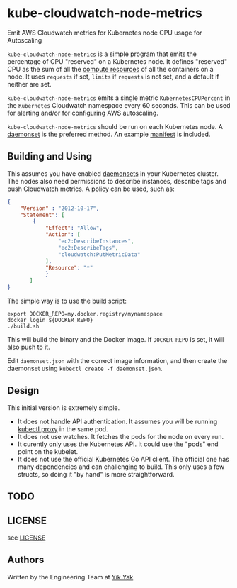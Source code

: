 # kube-cloudwatch-node-metrics
Emit AWS Cloudwatch metrics for Kubernetes node CPU usage for Autoscaling

`kube-cloudwatch-node-metrics` is a simple program that emits the
percentage of CPU "reserved" on a Kubernetes node.  It defines
"reserved" CPU as the sum of all the
[compute resources](http://kubernetes.io/v1.1/docs/user-guide/compute-resources.html)
of all the containers on a node.  It uses `requests` if set, `limits` if `requests` is not set, and a default if neither are
set.

`kube-cloudwatch-node-metrics` emits a single metric
`KubernetesCPUPercent` in the `Kubernetes` Cloudwatch namespace every
60 seconds. This can be used for alerting and/or for configuring AWS autoscaling.

`kube-cloudwatch-node-metrics` should be run on each Kubernetes node.
A [daemonset](http://kubernetes.io/v1.1/docs/admin/daemons.html) is
the preferred method. An example [manifest](./daemonset.json) is included.

## Building and Using

This assumes you have enabled
[daemonsets](http://kubernetes.io/v1.1/docs/admin/daemons.html) in
your Kubernetes cluster.  The nodes also need permissions to describe
instances, describe tags and push
Cloudwatch metrics. A policy can be used, such as:

```json
{
    "Version" : "2012-10-17",
    "Statement": [
        {
            "Effect": "Allow",
            "Action": [
                "ec2:DescribeInstances",
                "ec2:DescribeTags",
                "cloudwatch:PutMetricData"
            ],
            "Resource": "*"
            }
       ]
}
```

The simple way is to use the build script:
```shell
export DOCKER_REPO=my.docker.registry/mynamespace
docker login ${DOCKER_REPO}
./build.sh
```

This will build the binary and the Docker image. If `DOCKER_REPO` is
set, it will also push to it.

Edit  `daemonset.json` with the correct image information, and then
create the daemonset using `kubectl create -f daemonset.json`.
## Design

This initial version is extremely simple.

* It does not handle API authentication. It assumes you will be running
 [kubectl proxy](http://kubernetes.io/v1.1/docs/user-guide/kubectl/kubectl_proxy.html)
 in the same pod.
* It does not use watches. It fetches the pods for the node on every
run.
* It curently only uses the Kubernetes API. It could use the "pods"
end point on the kubelet.
* It does not use the official Kubernetes Go API client.  The official
  one has many dependencies and can challenging to build. This only
  uses a few structs, so doing it "by hand" is more straightforward.

## TODO

## LICENSE

see [LICENSE](./LICENSE)

## Authors

Written by the Engineering Team at [Yik Yak](http://www.yikyakapp.com/)
